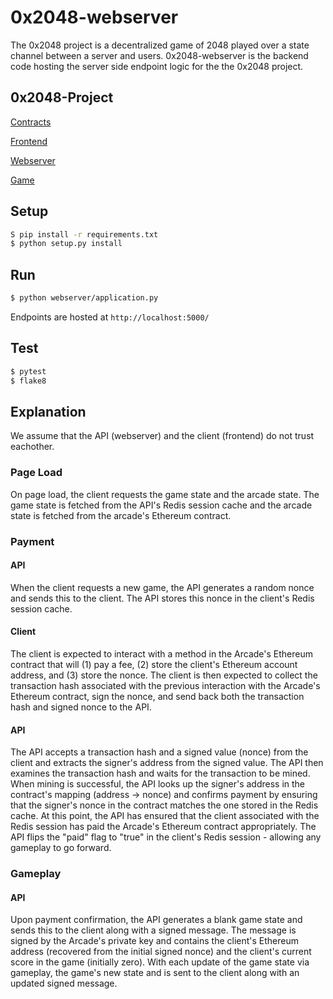 # 0x2048-webserver

The 0x2048 project is a decentralized game of 2048 played over a state channel between a server and users. 0x2048-webserver is the backend code hosting the server side endpoint logic for the the 0x2048 project. 


## 0x2048-Project

[Contracts](https://github.com/jstoxrocky/0x2048-contracts)

[Frontend](https://github.com/jstoxrocky/0x2048-frontend)

[Webserver](https://github.com/jstoxrocky/0x2048-webserver)

[Game](https://github.com/jstoxrocky/0x2048-game)


## Setup

```bash
S pip install -r requirements.txt
$ python setup.py install
```

## Run

```bash
$ python webserver/application.py
```

Endpoints are hosted at `http://localhost:5000/`

## Test

```bash
$ pytest
$ flake8
```


## Explanation
We assume that the API (webserver) and the client (frontend) do not trust eachother.

### Page Load
On page load, the client requests the game state and the arcade state. The game state is fetched from the API's Redis session cache and the arcade state is fetched from the arcade's Ethereum contract.

### Payment

#### API
When the client requests a new game, the API generates a random nonce and sends this to the client. The API stores this nonce in the client's Redis session cache.

#### Client
The client is expected to interact with a method in the Arcade's Ethereum contract that will (1) pay a fee, (2) store the client's Ethereum account address, and (3) store the nonce. The client is then expected to collect the transaction hash associated with the previous interaction with the Arcade's Ethereum contract, sign the nonce, and send back both the transaction hash and signed nonce to the API.

#### API
The API accepts a transaction hash and a signed value (nonce) from the client and extracts the signer's address from the signed value. The API then examines the transaction hash and waits for the transaction to be mined. When mining is successful, the API looks up the signer's address in the contract's mapping (address -> nonce) and confirms payment by ensuring that the signer's nonce in the contract matches the one stored in the Redis cache. At this point, the API has ensured that the client associated with the Redis session has paid the Arcade's Ethereum contract appropriately. The API flips the "paid" flag to "true" in the client's Redis session - allowing any gameplay to go forward.

### Gameplay

#### API
Upon payment confirmation, the API generates a blank game state and sends this to the client along with a signed message. The message is signed by the Arcade's private key and contains the client's Ethereum address (recovered from the initial signed nonce) and the client's current score in the game (initially zero). With each update of the game state via gameplay, the game's new state and is sent to the client along with an updated signed message.
